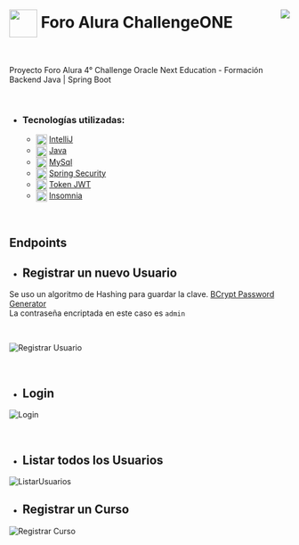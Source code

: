<h1><img align="center" width="50" src="https://user-images.githubusercontent.com/91544872/209678377-70b50b21-33de-424c-bed8-6a71ef3406ff.png"> Foro Alura ChallengeONE 
   <img align="right" src="https://img.shields.io/badge/STATUS-EN%20DESARROLLO-darkgreen">
</h1> <br>

<p align="left"> Proyecto Foro Alura 4° Challenge Oracle Next Education - Formación Backend Java | Spring Boot</p> <br>

- ### Tecnologías utilizadas:

  - <img align="center" width="20" src="https://github.com/gfCrova/ForoAlura_ChallengeONE/assets/103906625/395cf392-5c85-48cb-9678-0eea72c4c62d"> [IntelliJ](https://www.jetbrains.com/es-es/idea/)
  - <img align="center" width="20" src="https://github.com/gfCrova/ForoAlura_ChallengeONE/assets/103906625/1ce5e006-0e98-40e4-aca2-4b41218745b1"> [Java](https://www.java.com/en/)
  - <img align="center" width="20" src="https://github.com/gfCrova/ForoAlura_ChallengeONE/assets/103906625/6734f329-4827-4a0d-9428-45be57c4c5cb"> [MySql](https://www.mysql.com/)
  - <img align="center" width="20" src="https://github.com/gfCrova/ForoAlura_ChallengeONE/assets/103906625/4e503430-4a50-448d-8ed9-37c72cceb1ed"> [Spring Security](https://start.spring.io/)
  - <img align="center" width="20" src="https://github.com/gfCrova/ForoAlura_ChallengeONE/assets/103906625/5e0a2de9-c0b3-4e83-9892-02535afb0d67"> [Token JWT](https://jwt.io/)
  - <img align="center" width="20" src="https://github.com/gfCrova/ForoAlura_ChallengeONE/assets/103906625/ddc1d1a6-5d25-47c0-abda-370d7082fc90"> [Insomnia](https://insomnia.rest/)
  <!-- <img align="center" width="20" src="https://github.com/gfCrova/ForoAlura_ChallengeONE/assets/103906625/89c97dcb-c8d5-4faf-a0ba-ec3f04b9fc50"> [Flyway](https://flywaydb.org/) -->

<br>

## Endpoints 

   - ## Registrar un nuevo Usuario

   Se uso un algoritmo de Hashing para guardar la clave. <a href="https://www.browserling.com/tools/bcrypt">BCrypt Password Generator</a><br>
   La contraseña encriptada en este caso es ```admin```

<br>

   ![Registrar Usuario](https://github.com/gfCrova/ForoAlura_ChallengeONE/assets/103906625/3ec08fb8-28bf-41a0-ba62-2de1a43df6fd)

<br>

   - ## Login

   ![Login](https://github.com/gfCrova/ForoAlura_ChallengeONE/assets/103906625/8fda90f1-ffb7-415e-989e-a81e7b88dcf6)

<br>

   - ## Listar todos los Usuarios

   ![ListarUsuarios](https://github.com/gfCrova/ForoAlura_ChallengeONE/assets/103906625/0100f777-79b7-4c7a-932f-cb6c331d2efe)


   - ## Registrar un Curso
   
   ![Registrar Curso](https://github.com/gfCrova/ForoAlura_ChallengeONE/assets/103906625/efd951d7-35d7-4195-b723-3e2d1d1fa6d1)

   
